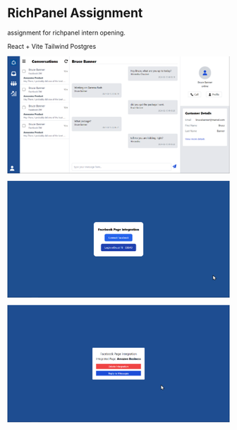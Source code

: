 # RichPanel Assignment

assignment for richpanel intern opening.

React + Vite
Tailwind
Postgres

![GitHub Logo](./screenshots/chat.png)



![GitHub Logo](./screenshots/fblogin.png)

![login](screenshots/managepage.png)
